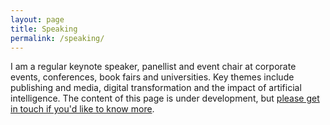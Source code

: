 ```yaml
---
layout: page
title: Speaking
permalink: /speaking/
---
```


I am a regular keynote speaker, panellist and event chair at corporate events, conferences, book fairs and universities. Key themes include publishing and media, digital transformation and the impact of artificial intelligence. The content of this page is under development, but [please get in touch if you'd like to know more](mailto:hello@outsidecontext.co.uk).
